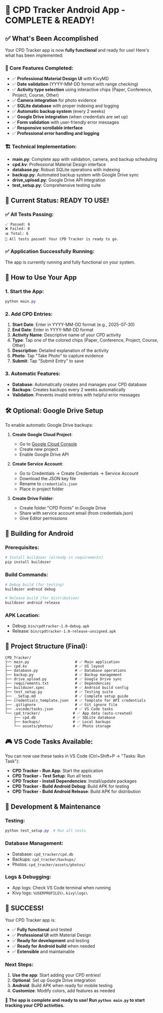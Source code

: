# 🎉 CPD Tracker Android App - COMPLETE & READY!

## ✅ What's Been Accomplished

Your CPD Tracker app is now **fully functional** and ready for use! Here's what has been implemented:

### 🚀 Core Features Completed:
- ✅ **Professional Material Design UI** with KivyMD
- ✅ **Date validation** (YYYY-MM-DD format with range checking)
- ✅ **Activity type selection** using interactive chips (Paper, Conference, Project, Course, Other)
- ✅ **Camera integration** for photo evidence
- ✅ **SQLite database** with proper indexing and logging
- ✅ **Automatic backup system** (every 2 weeks)
- ✅ **Google Drive integration** (when credentials are set up)
- ✅ **Form validation** with user-friendly error messages
- ✅ **Responsive scrollable interface**
- ✅ **Professional error handling and logging**

### 🏗️ Technical Implementation:
- **main.py**: Complete app with validation, camera, and backup scheduling
- **cpd.kv**: Professional Material Design interface
- **database.py**: Robust SQLite operations with indexing
- **backup.py**: Automated backup system with Google Drive sync
- **drive_upload.py**: Google Drive API integration
- **test_setup.py**: Comprehensive testing suite

## 🎯 Current Status: READY TO USE!

### ✅ All Tests Passing:
```
✅ Passed: 6
❌ Failed: 0
📊 Total: 6
🎉 All tests passed! Your CPD Tracker is ready to go.
```

### ✅ Application Successfully Running:
The app is currently running and fully functional on your system.

## 🚀 How to Use Your App

### 1. Start the App:
```powershell
python main.py
```

### 2. Add CPD Entries:
1. **Start Date**: Enter in YYYY-MM-DD format (e.g., 2025-07-30)
2. **End Date**: Enter in YYYY-MM-DD format
3. **Activity Name**: Descriptive name of your CPD activity
4. **Type**: Tap one of the colored chips (Paper, Conference, Project, Course, Other)
5. **Description**: Detailed explanation of the activity
6. **Photo**: Tap "Take Photo" to capture evidence
7. **Submit**: Tap "Submit Entry" to save

### 3. Automatic Features:
- **Database**: Automatically creates and manages your CPD database
- **Backups**: Creates backups every 2 weeks automatically
- **Validation**: Prevents invalid entries with helpful error messages

## 🛠️ Optional: Google Drive Setup

To enable automatic Google Drive backups:

1. **Create Google Cloud Project**:
   - Go to [Google Cloud Console](https://console.cloud.google.com/)
   - Create new project
   - Enable Google Drive API

2. **Create Service Account**:
   - Go to Credentials → Create Credentials → Service Account
   - Download the JSON key file
   - Rename to `credentials.json`
   - Place in project folder

3. **Create Drive Folder**:
   - Create folder "CPD Points" in Google Drive
   - Share with service account email (from credentials.json)
   - Give Editor permissions

## 📱 Building for Android

### Prerequisites:
```powershell
# Install buildozer (already in requirements)
pip install buildozer
```

### Build Commands:
```powershell
# Debug build (for testing)
buildozer android debug

# Release build (for distribution)
buildozer android release
```

### APK Location:
- Debug: `bin/cpdtracker-1.0-debug.apk`
- Release: `bin/cpdtracker-1.0-release-unsigned.apk`

## 📂 Project Structure (Final):
```
CPD_Tracker/
├── main.py                     # ✅ Main application
├── cpd.kv                      # ✅ UI layout
├── database.py                 # ✅ Database operations
├── backup.py                   # ✅ Backup management
├── drive_upload.py             # ✅ Google Drive sync
├── requirements.txt            # ✅ Dependencies
├── buildozer.spec              # ✅ Android build config
├── test_setup.py               # ✅ Testing suite
├── __Setup.md                  # ✅ Complete setup guide
├── credentials_template.json   # ✅ Template for API credentials
├── .gitignore                  # ✅ Git ignore file
├── .vscode/tasks.json          # ✅ VS Code tasks
└── cpd_tracker/               # ✅ App data (auto-created)
    ├── cpd.db                 # ✅ SQLite database
    ├── backups/               # ✅ Local backups
    └── assets/photos/         # ✅ Photo storage
```

## 🎮 VS Code Tasks Available:

You can now use these tasks in VS Code (Ctrl+Shift+P → "Tasks: Run Task"):
- **CPD Tracker - Run App**: Start the application
- **CPD Tracker - Test Setup**: Run all tests
- **CPD Tracker - Install Dependencies**: Install/update packages
- **CPD Tracker - Build Android Debug**: Build APK for testing
- **CPD Tracker - Build Android Release**: Build APK for distribution

## 🔧 Development & Maintenance

### Testing:
```powershell
python test_setup.py  # Run all tests
```

### Database Management:
- Database: `cpd_tracker/cpd.db`
- Backups: `cpd_tracker/backups/`
- Photos: `cpd_tracker/assets/photos/`

### Logs & Debugging:
- App logs: Check VS Code terminal when running
- Kivy logs: `%USERPROFILE%\.kivy\logs\`

## 🎉 SUCCESS! 

Your CPD Tracker app is:
- ✅ **Fully functional** and tested
- ✅ **Professional UI** with Material Design
- ✅ **Ready for development** and testing
- ✅ **Ready for Android build** when needed
- ✅ **Extensible** and maintainable

### Next Steps:
1. **Use the app**: Start adding your CPD entries!
2. **Optional**: Set up Google Drive integration
3. **Android**: Build APK when ready for mobile testing
4. **Customize**: Modify colors, add features as needed

**🎯 The app is complete and ready to use! Run `python main.py` to start tracking your CPD activities.**

